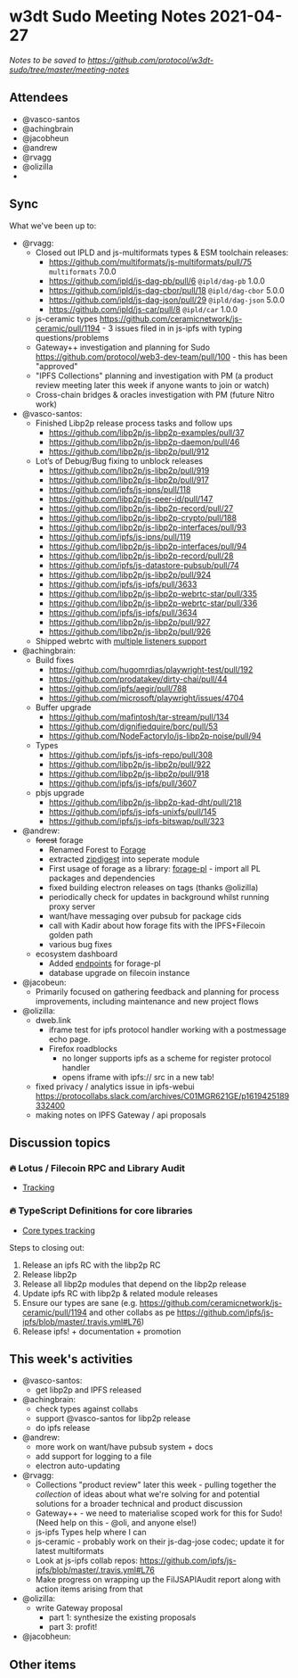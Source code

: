 # w3dt Sudo Meeting Notes 2021-04-27

_Notes to be saved to <https://github.com/protocol/w3dt-sudo/tree/master/meeting-notes>_

## Attendees

 * @vasco-santos
 * @achingbrain
 * @jacobheun
 * @andrew
 * @rvagg
 * @olizilla
 * <ADD YOUR NAME HERE>

## Sync

What we've been up to:

 * @rvagg:
    * Closed out IPLD and js-multiformats types & ESM toolchain releases:
        - https://github.com/multiformats/js-multiformats/pull/75 `multiformats` 7.0.0
        - https://github.com/ipld/js-dag-pb/pull/6 `@ipld/dag-pb` 1.0.0
        - https://github.com/ipld/js-dag-cbor/pull/18 `@ipld/dag-cbor` 5.0.0
        - https://github.com/ipld/js-dag-json/pull/29 `@ipld/dag-json` 5.0.0
        - https://github.com/ipld/js-car/pull/8 `@ipld/car` 1.0.0
    * js-ceramic types https://github.com/ceramicnetwork/js-ceramic/pull/1194 - 3 issues filed in in js-ipfs with typing questions/problems
    * Gateway++ investigation and planning for Sudo https://github.com/protocol/web3-dev-team/pull/100 - this has been "approved"
    * "IPFS Collections" planning and investigation with PM (a product review meeting later this week if anyone wants to join or watch)
    * Cross-chain bridges & oracles investigation with PM (future Nitro work)
 * @vasco-santos:
    * Finished Libp2p release process tasks and follow ups 
      * https://github.com/libp2p/js-libp2p-examples/pull/37
      * https://github.com/libp2p/js-libp2p-daemon/pull/46
      * https://github.com/libp2p/js-libp2p/pull/912
    * Lot’s of Debug/Bug fixing to unblock releases
      * https://github.com/libp2p/js-libp2p/pull/919
      * https://github.com/libp2p/js-libp2p/pull/917
      * https://github.com/ipfs/js-ipns/pull/118
      * https://github.com/libp2p/js-peer-id/pull/147
      * https://github.com/libp2p/js-libp2p-record/pull/27
      * https://github.com/libp2p/js-libp2p-crypto/pull/188
      * https://github.com/libp2p/js-libp2p-interfaces/pull/93
      * https://github.com/ipfs/js-ipns/pull/119
      * https://github.com/libp2p/js-libp2p-interfaces/pull/94
      * https://github.com/libp2p/js-libp2p-record/pull/28
      * https://github.com/ipfs/js-datastore-pubsub/pull/74
      * https://github.com/libp2p/js-libp2p/pull/924
      * https://github.com/ipfs/js-ipfs/pull/3633
      * https://github.com/libp2p/js-libp2p-webrtc-star/pull/335
      * https://github.com/libp2p/js-libp2p-webrtc-star/pull/336
      * https://github.com/ipfs/js-ipfs/pull/3634
      * https://github.com/libp2p/js-libp2p/pull/927
      * https://github.com/libp2p/js-libp2p/pull/926
    * Shipped webrtc  with [multiple listeners support](https://github.com/libp2p/js-libp2p-webrtc-star/releases/tag/v0.22.1)
 * @achingbrain:
     * Build fixes
         * https://github.com/hugomrdias/playwright-test/pull/192
         * https://github.com/prodatakey/dirty-chai/pull/44
         * https://github.com/ipfs/aegir/pull/788
         * https://github.com/microsoft/playwright/issues/4704
     * Buffer upgrade
         * https://github.com/mafintosh/tar-stream/pull/134
         * https://github.com/dignifiedquire/borc/pull/53
         * https://github.com/NodeFactoryIo/js-libp2p-noise/pull/94
     * Types
         * https://github.com/ipfs/js-ipfs-repo/pull/308
         * https://github.com/libp2p/js-libp2p/pull/922
         * https://github.com/libp2p/js-libp2p/pull/918
         * https://github.com/ipfs/js-ipfs/pull/3607
     * pbjs upgrade
         * https://github.com/libp2p/js-libp2p-kad-dht/pull/218
         * https://github.com/ipfs/js-ipfs-unixfs/pull/145
         * https://github.com/ipfs/js-ipfs-bitswap/pull/323
 * @andrew:
     - ~~forest~~ forage
         - Renamed Forest to [Forage](https://github.com/foragepm/forage)
         - extracted [zipdigest](https://github.com/foragepm/zipdigest) into seperate module
         - First usage of forage as a library: [forage-pl](https://github.com/foragepm/forage-pl) - import all PL packages and dependencies
         - fixed building electron releases on tags (thanks @olizilla)
         - periodically check for updates in background whilst running proxy server
         - want/have messaging over pubsub for package cids
         - call with Kadir about how forage fits with the IPFS+Filecoin golden path
         - various bug fixes
    - ecosystem dashboard
        - Added [endpoints](https://filecoin.ecosystem-dashboard.com/forage) for forage-pl 
        - database upgrade on filecoin instance
 * @jacobeun:
     - Primarily focused on gathering feedback and planning for process improvements, including maintenance and new project flows
 * @olizilla:
     - dweb.link 
         - iframe test for ipfs protocol handler working with a postmessage echo page.
         - Firefox roadblocks
             - no longer supports ipfs as a scheme for register protocol handler
             - opens iframe with ipfs:// src in a new tab!
     - fixed privacy / analytics issue in ipfs-webui https://protocollabs.slack.com/archives/C01MGR621GE/p1619425189332400
     - making notes on IPFS Gateway / api proposals
     

## Discussion topics

### 🔥 Lotus / Filecoin RPC and Library Audit

 * [Tracking](https://github.com/protocol/w3dt-sudo/issues/12)

### 🔥 TypeScript Definitions for core libraries

 * [Core types tracking](https://github.com/protocol/w3dt-sudo/issues/17)

Steps to closing out:

1. Release an ipfs RC with the libp2p RC
2. Release libp2p
3. Release all libp2p modules that depend on the libp2p release
4. Update ipfs RC with libp2p & related module releases
5. Ensure our types are sane (e.g. https://github.com/ceramicnetwork/js-ceramic/pull/1194 and other collabs as pe https://github.com/ipfs/js-ipfs/blob/master/.travis.yml#L76)
6. Release ipfs! + documentation + promotion

## This week's activities

 * @vasco-santos:
     - get libp2p and IPFS released
 * @achingbrain:
     - check types against collabs
     - support @vasco-santos for libp2p release
     - do ipfs release
 * @andrew:
     - more work on want/have pubsub system + docs
     - add support for logging to a file
     - electron auto-updating
 * @rvagg:
     * Collections "product review" later this week - pulling together the _collection_ of ideas about what we're solving for and potential solutions for a broader technical and product discussion
     * Gateway++ - we need to materialise scoped work for this for Sudo! (Need help on this - @oli, and anyone else!)
     * js-ipfs Types help where I can
     * js-ceramic - probably work on their js-dag-jose codec; update it for latest multiformats
     * Look at js-ipfs collab repos: https://github.com/ipfs/js-ipfs/blob/master/.travis.yml#L76
     * Make progress on wrapping up the FilJSAPIAudit report along with action items arising from that
 * @olizilla:
     * write Gateway proposal
         - part 1: synthesize the existing proposals
         - part 3: profit!
 * @jacobheun:

## Other items


